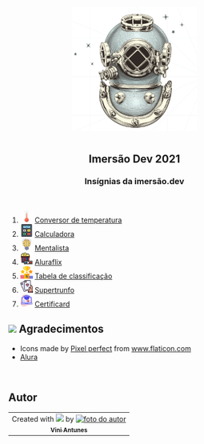 <p align="center">
  <img src="images/imersao.png" float="center" width=250px/>
</p>
    
<h1 align="center">
  <h2 align="center"><strong align="center"> Imersão Dev 2021 </strong></h2>
</h1>
<h3 align="center">Insígnias da imersão.dev</h3>
<br>

<ol>
    <li><img src="images/thermometer.png" width=25px> <a href="html/aula01_conversor_temperatura.html" alt="Conversor de temperatura" target="_blank">Conversor de temperatura</a></li>
    <li><img src="images/calculate.png" width=25px> <a href="html/aula02_calculadora.html" alt="Calculadora" target="_blank">Calculadora</a></li>
    <li><img src="images/bulb_brain.png" width=25px> <a href="html/aula03_mentalista.html" alt="Mentalista" target="_blank">Mentalista</a></li>
    <li><img src="images/movie.png" width=25px> <a href="html/aula05_aluraflix.html" alt="Aluraflix" target="_blank">Aluraflix</a></li>
    <li><img src="images/ranking.png" width=25px> <a href="html/aula06_tabela_de_classificacao.html" alt="Tabela de classificação" target="_blank">Tabela de classificação</a></li>
    <li><img src="images/playing-cards.png" width=25px> <a href="html/aula09_super_trunfo.html" alt="Supertrunfo" target="_blank">Supertrunfo</a></li>
    <li><img src="images/diploma.png" width=25px> <a href="html/aula10_certificard.html" alt="Certificard" target="_blank">Certificard</a></li>
</ol>

<h2><img src="images/agradecimentos.svg" width=50px/> Agradecimentos </h2>
<ul>
  <li>Icons made by <a href="https://www.flaticon.com/authors/pixel-perfect" title="Pixel perfect">Pixel perfect</a> from <a href="https://www.flaticon.com/" title="Flaticon" target="_blank">www.flaticon.com</a></li>
  <li><a href="https://www.alura.com.br" title="Alura" target="_blank">Alura</a></li>
</ul>

<br>
<h2> Autor </h2>
<table>
  <tr>   
    <td align="center">Created with <img src="https://i.pinimg.com/736x/b9/3a/1b/b93a1bd3736a4a471b08c1f57606381f.jpg" width=50px> by <a href="https://www.linkedin.com/in/vini-antunes/" target="_blank"><img src="https://avatars0.githubusercontent.com/u/57882903?s=460&u=caee8cc76060b036952e169feba0449f2d43519e&v=4" width="140px;" alt="foto do autor"/><br /><sub><b>Vini Antunes</b></sub></a><br /></td>
  <tr>
</table>

